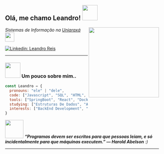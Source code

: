 <h2>Olá, me chamo Leandro! <img src="https://media.giphy.com/media/mGcNjsfWAjY5AEZNw6/giphy.gif" width="50"></h2>

<img align='right' src="https://media2.giphy.com/media/v1.Y2lkPTc5MGI3NjExcjIxMm9iNXZvdnU5dzM1ZWI5ZnZiZnNtNW9ucXNkdzdwOHBpOHB1cCZlcD12MV9pbnRlcm5hbF9naWZfYnlfaWQmY3Q9cw/grlwgnFZpFUeWt0rsL/giphy.gif" width="230">


<p><em>Sistemas de Informação na <a href="https://novo.uniaraxa.edu.br/">Uniaraxá</a> <img src="https://media.giphy.com/media/fYSnHlufseco8Fh93Z/giphy.gif" width="30"></em></p>

[![Linkedin: Leandro Reis](https://img.shields.io/badge/-leandroreis-blue?style=flat-square&logo=Linkedin&logoColor=white&link=https://www.linkedin.com/in/leandroreis01)](https://www.linkedin.com/in/leandroreis01)

---

### <img src="https://media.giphy.com/media/VgCDAzcKvsR6OM0uWg/giphy.gif" width="50"> Um pouco sobre mim..  

```javascript
const Leandro = {
  pronouns: "ele" | "dele",
  code: ["Javascript", "SQL", "HTML", "CSS", "Java"],
  tools: ["SpringBoot", "React", "Docker", "NodeJS"],
  studying: ["Estruturas De Dados", "APIs REST", "Banco De Dados", "Testes Automatizados"],
  interests: ["BackEnd Development", "Data Analysis"],
}
```

<img src="https://media.giphy.com/media/LnQjpWaON8nhr21vNW/giphy.gif" width="60"> <em><b>“Programas devem ser escritos para que pessoas leiam, e só incidentalmente para que máquinas executem.” — Harold Abelson</b> :)</em>

---
